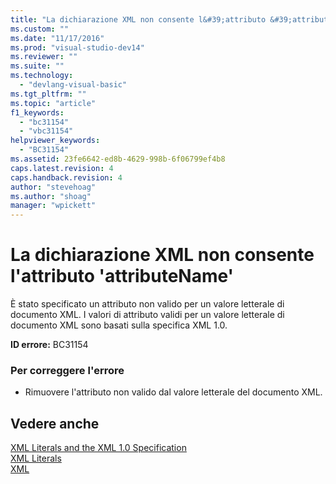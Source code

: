 ```yaml
---
title: "La dichiarazione XML non consente l&#39;attributo &#39;attributeName&#39; | Microsoft Docs"
ms.custom: ""
ms.date: "11/17/2016"
ms.prod: "visual-studio-dev14"
ms.reviewer: ""
ms.suite: ""
ms.technology: 
  - "devlang-visual-basic"
ms.tgt_pltfrm: ""
ms.topic: "article"
f1_keywords: 
  - "bc31154"
  - "vbc31154"
helpviewer_keywords: 
  - "BC31154"
ms.assetid: 23fe6642-ed8b-4629-998b-6f06799ef4b8
caps.latest.revision: 4
caps.handback.revision: 4
author: "stevehoag"
ms.author: "shoag"
manager: "wpickett"
---
```

# La dichiarazione XML non consente l&#39;attributo &#39;attributeName&#39;
È stato specificato un attributo non valido per un valore letterale di documento XML. I valori di attributo validi per un valore letterale di documento XML sono basati sulla specifica XML 1.0.  
  
 **ID errore:** BC31154  
  
### Per correggere l'errore  
  
-   Rimuovere l'attributo non valido dal valore letterale del documento XML.  
  
## Vedere anche  
 [XML Literals and the XML 1.0 Specification](/dotnet/visual-basic/programming-guide/language-features/xml/xml-literals-and-the-xml-1-0-specification)   
 [XML Literals](/dotnet/visual-basic/language-reference/xml-literals/index)   
 [XML](/dotnet/visual-basic/programming-guide/language-features/xml/index)